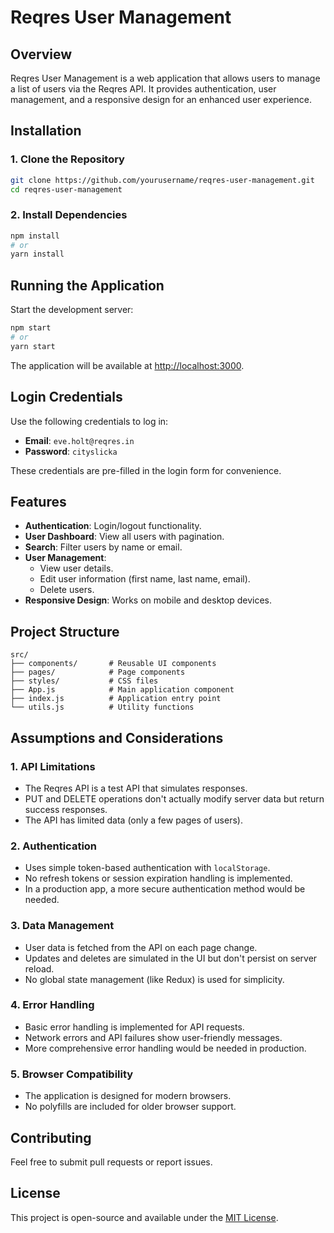 # Reqres User Management

## Overview
Reqres User Management is a web application that allows users to manage a list of users via the Reqres API. It provides authentication, user management, and a responsive design for an enhanced user experience.

## Installation

### 1. Clone the Repository
```sh
git clone https://github.com/yourusername/reqres-user-management.git
cd reqres-user-management
```

### 2. Install Dependencies
```sh
npm install
# or
yarn install
```

## Running the Application

Start the development server:
```sh
npm start
# or
yarn start
```

The application will be available at [http://localhost:3000](http://localhost:3000).

## Login Credentials
Use the following credentials to log in:
- **Email**: `eve.holt@reqres.in`
- **Password**: `cityslicka`

These credentials are pre-filled in the login form for convenience.

## Features

- **Authentication**: Login/logout functionality.
- **User Dashboard**: View all users with pagination.
- **Search**: Filter users by name or email.
- **User Management**:
  - View user details.
  - Edit user information (first name, last name, email).
  - Delete users.
- **Responsive Design**: Works on mobile and desktop devices.

## Project Structure

```plaintext
src/
├── components/       # Reusable UI components
├── pages/            # Page components
├── styles/           # CSS files
├── App.js            # Main application component
├── index.js          # Application entry point
└── utils.js          # Utility functions
```

## Assumptions and Considerations

### 1. API Limitations
- The Reqres API is a test API that simulates responses.
- PUT and DELETE operations don't actually modify server data but return success responses.
- The API has limited data (only a few pages of users).

### 2. Authentication
- Uses simple token-based authentication with `localStorage`.
- No refresh tokens or session expiration handling is implemented.
- In a production app, a more secure authentication method would be needed.

### 3. Data Management
- User data is fetched from the API on each page change.
- Updates and deletes are simulated in the UI but don't persist on server reload.
- No global state management (like Redux) is used for simplicity.

### 4. Error Handling
- Basic error handling is implemented for API requests.
- Network errors and API failures show user-friendly messages.
- More comprehensive error handling would be needed in production.

### 5. Browser Compatibility
- The application is designed for modern browsers.
- No polyfills are included for older browser support.

## Contributing
Feel free to submit pull requests or report issues.

## License
This project is open-source and available under the [MIT License](LICENSE).
